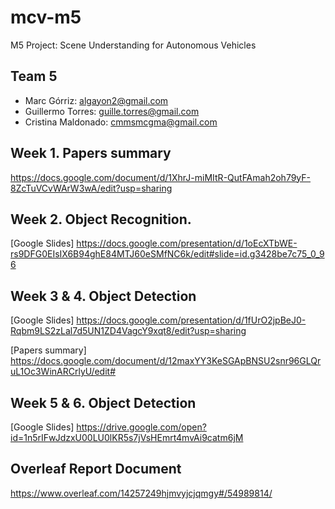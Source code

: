 # mcv-m5
M5 Project: Scene Understanding for Autonomous Vehicles

## Team 5
- Marc Górriz: algayon2@gmail.com
- Guillermo Torres: guille.torres@gmail.com
- Cristina Maldonado: cmmsmcgma@gmail.com

## Week 1. Papers summary
https://docs.google.com/document/d/1XhrJ-miMItR-QutFAmah2oh79yF-8ZcTuVCvWArW3wA/edit?usp=sharing
## Week 2. Object Recognition.
[Google Slides] https://docs.google.com/presentation/d/1oEcXTbWE-rs9DFG0EIsIX6B94ghE84MTJ60eSMfNC6k/edit#slide=id.g3428be7c75_0_96
## Week 3 & 4. Object Detection
[Google Slides] https://docs.google.com/presentation/d/1fUrO2jpBeJ0-Rqbm9LS2zLal7d5UN1ZD4VagcY9xqt8/edit?usp=sharing

[Papers summary] https://docs.google.com/document/d/12maxYY3KeSGApBNSU2snr96GLQruL1Oc3WinARCrlyU/edit#

## Week 5 & 6. Object Detection
[Google Slides] https://drive.google.com/open?id=1n5rIFwJdzxU00LU0lKR5s7jVsHEmrt4mvAi9catm6jM

## Overleaf Report Document
https://www.overleaf.com/14257249hjmvyjcjqmgy#/54989814/
